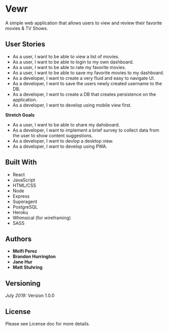 # Vewr
A simple web application that allows users to view and review their favorite movies & TV Shows.

## User Stories 
* As a user, I want to be able to view a list of movies.
* As a user, I want to be able to login to my own dashboard.
* As a user, I want to be able to rate my favorite movies. 
* As a user, I want to be able to save my favorite movies to my dashboard.
* As a developer, I want to create a very fluid and easy to navigate UI.
* As a developer, I want to save the users newly created username to the DB.
* As a developer, I want to create a DB that creates persistence on the application.
* As a developer, I want to develop using mobile view first. 


**Stretch Goals**
* As a user, I want to be able to share my dahsboard.
* As a developer, I want to implement a brief survey to collect data from the user to show content suggestions.
* As a developer, I want to devlop a desktop view.
* As a developer, I want to develop using PWA.

## Built With
* React
* JavaScript
* HTML/CSS
* Node
* Express
* Superagent
* PostgreSQL
* Heroku 
* Whimsical (for wireframing)
* SASS

## Authors
* **Melfi Perez** 
* **Brandon Hurrington** 
* **Jane Hur** 
* **Matt Stuhring** 

## Versioning
_July 2019:_ Version 1.0.0

## License
Please see License doc for more details. 





